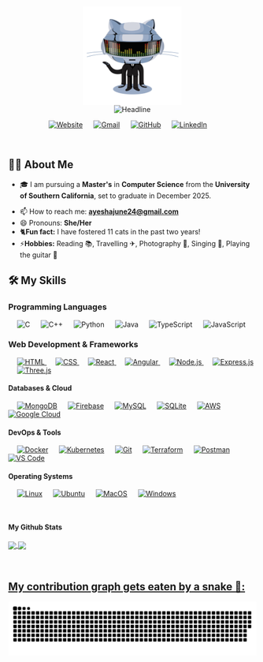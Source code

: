 <!--
**n-ay/n-ay** is a ✨ _special_ ✨ repository because its `README.md` (this file) appears on your GitHub profile.
Here are some ideas to get you started:
-->
<div align=center>
<img align='center' src='https://github.com/n-ay/n-ay/blob/main/assets/daftpunktocat-thomas.gif' width='200'>
</div>

<div align=center>
  <img src="https://readme-typing-svg.herokuapp.com?color=%236FDA44&size=32&center=true&vCenter=true&width=600&height=50&lines=Hi+there,+I'm+Ayesha+%F0%9F%91%8B;" alt="Headline" />
</div>


<p align="center">
  	<a href="https://www.ayeshanasim.com"><img src="https://img.shields.io/badge/website-000000?style=for-the-badge&logo=About.me&logoColor=white&color=071A2C" alt="Website"/></a>
	&emsp;
	<a href="mailto:ayeshajune24@gmail.com"><img src="https://img.shields.io/badge/Gmail-D14836?style=for-the-badge&logo=gmail&logoColor=white&color=071A2C" alt="Gmail"/></a>
	&emsp;
	<a href="https://github.com/n-ay"><img src="https://img.shields.io/badge/GitHub-100000?style=for-the-badge&logo=github&logoColor=white&color=071A2C" alt="GitHub"/></a>
	&emsp;
	<a href="https://linkedin.com/in/ayesha-nasim"><img src="https://img.shields.io/badge/Linkedin-0077b5?style=for-the-badge&logo=linkedin&color=071A2C" alt="LinkedIn"/></a>
	&emsp;
	<!---<a href="https://www.facebook.com/ayeshanasim24"><img src="https://img.shields.io/badge/Facebook-1877F2?style=for-the-badge&logo=facebook&logoColor=white&color=071A2C" alt="Facebook"/></a>
	&emsp;
  <a href="https://instagram.com/ayesha__nasim" target="_blank">
    <img src="https://img.shields.io/badge/instagram-%23E4405F.svg?&style=for-the-badge&logo=instagram&logoColor=white&color=071A2C" alt="Instagram"/>
  </a> --->
	
</p>

<br>

## 🙋‍♀️ About Me
<!--- - 🔭 I’m currently working on -->
- 🎓 I am pursuing a **Master's** in **Computer Science** from the **University of Southern California**, set to graduate in December 2025.
<!--- - 👨‍🎓 I graduated from NIT Silchar with a **Bachelor's in Computer Science** in June 2023 
- 🌱 I’m currently exploring the fusion of **XR with AI**
- 💬 Ask me about **Augmented Reality, Three.js, Spark AR Studio, and WebXR!** --->
- 📫 How to reach me: **ayeshajune24@gmail.com**
- 😄 Pronouns: **She/Her**
- 🐈**Fun fact:** I have fostered 11 cats in the past two years!
- ⚡**Hobbies:** Reading 📚, Travelling ✈, Photography 📸, Singing 🎤, Playing the guitar 🎸

<be>


<!---## 🛠️ My Skills

####  Programming languages

<p align="left"> 
  &emsp; 
  <a href="https://www.cprogramming.com/" target="_blank"> 
    <img alt="C" src="https://img.shields.io/badge/C%20-%232370ED.svg?logo=c&logoColor=white">
  </a> 
  &emsp;
  <a href="https://www.w3schools.com/cpp/" target="_blank"> 
    <img alt="C++" src="https://img.shields.io/badge/C++%20-%2300599C.svg?logo=c%2B%2B&logoColor=white">
  </a> 
  &emsp;
  <a href="https://developer.mozilla.org/en-US/docs/Web/JavaScript" target="_blank"> 
     <img alt="JavaScript" src="https://img.shields.io/badge/JavaScript%20-%23F7DF1E.svg?logo=javascript&logoColor=black">
   </a>
  &emsp;
  <a href="https://www.java.com" target="_blank"> 
    <img alt="Java" src="https://img.shields.io/badge/Java-%23007396.svg?logo=java&logoColor=white">
  </a>
  &emsp;
   <a href="https://www.python.org" target="_blank">
    <img alt="Python" src="https://img.shields.io/badge/Python%20-%2314354C.svg?logo=python&logoColor=white">
  </a>
  &emsp;
</p>

#### Frontend Development
<p align="left"> 
  &emsp; 
  <a href="https://www.w3.org/html/" target="_blank"> 
   <img alt="HTML" src="https://img.shields.io/badge/HTML5%20-%23E34F26.svg?logo=html5&logoColor=white">
  </a>   
  &emsp;
  <a href="https://www.w3schools.com/css/" target="_blank">
    <img alt="CSS" src="https://img.shields.io/badge/CSS%20-%231572B6.svg?logo=css3&logoColor=white">
  </a> 
   &emsp;
    <a href="https://threejs.org/" target="_blank">
    <img alt="ThreeJS" src="https://img.shields.io/badge/threejs-black?style=flat&logo=three.js&logoColor=white">
  </a> 
   &emsp;
</p>

#### Databases & Cloud Hosting
<p align="left">
  &emsp;
    <a href="https://www.mysql.com/"><img alt="MySQL" src="https://img.shields.io/badge/MySQL-%2300f.svg?style=flat&llogo=mysql&logoColor=white"></a>
  &emsp;
    <a href="https://www.sqlite.org/"><img alt="SQLite" src ="https://img.shields.io/badge/sqlite-%2307405e.svg?style=flat&logo=sqlite&logoColor=white"/></a>
  &emsp;
    <a href="https://www.github.com"><img alt="Docker" src="https://img.shields.io/badge/docker-%230db7ed.svg?style=flat&logo=docker&logoColor=white"></a>
  &emsp;
    <a href="https://www.heroku.com/"><img alt="Kubernetes" src="https://img.shields.io/badge/kubernetes-%23326ce5.svg?style=flat&logo=kubernetes&logoColor=white"></a>  

 </p>
  
#### Graphic Designing
<p align="left">
  &emsp;
  <a href="https://www.adobe.com/in/products/photoshop-lightroom.html" target="_blank"> 
    <img alt="Adobe Lightroom" src="https://img.shields.io/badge/Adobe Lightroom-%2300f.svg?style=flat&logo=adobelightroom&logoColor=white"/>
  </a>
   &emsp;
  <a href="#">
  	<img alt="Canva" src="https://img.shields.io/badge/Canva-%2300C4CC.svg?style=flat&logo=Canva&logoColor=white"/>
  </a>
 </p>

 #### Software & Tools
 
<p align="left">
  &emsp;
    <a href="#"><img alt="Colab" src="https://img.shields.io/badge/Colab-00b56a.svg?logo=google-colab&logoColor=white"></a>
  &emsp;
    <a href="#"><img alt="Git" src="https://img.shields.io/badge/Git%20-%23F05033.svg?logo=git&logoColor=white"></a>
  &emsp;
    <a href="#"><img alt="Linux" src="https://img.shields.io/badge/Linux-FCC624?style=flat&logo=linux&logoColor=black"></a>
  &emsp;
    <a href="#"><img alt="Visual Studio Code" src="https://img.shields.io/badge/Visual%20Studio%20Code-0078d7.svg?logo=visual-studio-code&logoColor=white"></a>
  &emsp;
    <a href="#"><img alt="Jupyter" src="https://img.shields.io/badge/Jupyter%20-%23F37626.svg?logo=Jupyter&logoColor=white"></a>
  &emsp;

 </p> --->

 ## 🛠️ My Skills

### Programming Languages
<p align="left"> 
  &emsp;
  <a href="https://www.cprogramming.com/" target="_blank" style="text-decoration: none"> 
    <img alt="C" src="https://img.shields.io/badge/C%20-%232370ED.svg?logo=c&logoColor=white">
  </a> 	
  &emsp;
  <a href="https://www.w3schools.com/cpp/" target="_blank" style="text-decoration: none"> 
    <img alt="C++" src="https://img.shields.io/badge/C++%20-%2300599C.svg?logo=c%2B%2B&logoColor=white">
  </a> 
  &emsp;
  <a href="https://www.python.org" target="_blank" style="text-decoration: none">
    <img alt="Python" src="https://img.shields.io/badge/Python%20-%2314354C.svg?logo=python&logoColor=white">
  </a>
  &emsp;
  <a href="https://www.java.com" target="_blank" style="text-decoration: none"> 
    <img alt="Java" src="https://img.shields.io/badge/Java-%23007396.svg?logo=java&logoColor=white">
  </a>
  &emsp;
  <a href="https://www.typescriptlang.org/" target="_blank" style="text-decoration: none"> 
    <img alt="TypeScript" src="https://img.shields.io/badge/TypeScript-%23007ACC.svg?logo=typescript&logoColor=white">
  </a>
  &emsp;
  <a href="https://developer.mozilla.org/en-US/docs/Web/JavaScript" target="_blank" style="text-decoration: none"> 
     <img alt="JavaScript" src="https://img.shields.io/badge/JavaScript%20-%23F7DF1E.svg?logo=javascript&logoColor=black">
   </a>
</p>

### Web Development & Frameworks
<p align="left"> 
  &emsp; 
  <a href="https://www.w3.org/html/" target="_blank"> 
   <img alt="HTML" src="https://img.shields.io/badge/HTML5%20-%23E34F26.svg?logo=html5&logoColor=white">
  </a>   
  &emsp;
  <a href="https://www.w3schools.com/css/" target="_blank">
    <img alt="CSS" src="https://img.shields.io/badge/CSS%20-%231572B6.svg?logo=css3&logoColor=white">
  </a> 
  &emsp;
  <a href="https://reactjs.org/" target="_blank">
    <img alt="React" src="https://img.shields.io/badge/React-%2320232a.svg?logo=react&logoColor=%2361DAFB">
  </a>
  &emsp;
  <a href="https://angular.io/" target="_blank">
    <img alt="Angular" src="https://img.shields.io/badge/Angular-%23DD0031.svg?logo=angular&logoColor=white">
  </a>
  &emsp;
  <a href="https://nodejs.org/" target="_blank">
    <img alt="Node.js" src="https://img.shields.io/badge/Node.js-%2343853D.svg?logo=node.js&logoColor=white">
  </a>
  &emsp;
  <a href="https://expressjs.com/" target="_blank">
    <img alt="Express.js" src="https://img.shields.io/badge/Express.js-%23404d59.svg?logo=express&logoColor=white">
  </a>
  &emsp;
  <a href="https://threejs.org/" target="_blank">
    <img alt="Three.js" src="https://img.shields.io/badge/Three.js-black?style=flat&logo=three.js&logoColor=white">
  </a>
</p>

#### Databases & Cloud
<p align="left">
  &emsp;
    <a href="https://www.mongodb.com/"><img alt="MongoDB" src="https://img.shields.io/badge/MongoDB-%234ea94b.svg?logo=mongodb&logoColor=white"></a>
  &emsp;
    <a href="https://firebase.google.com/"><img alt="Firebase" src="https://img.shields.io/badge/Firebase-%23FFCA28.svg?logo=firebase&logoColor=black"></a>
  &emsp;
    <a href="https://www.mysql.com/"><img alt="MySQL" src="https://img.shields.io/badge/MySQL-%2300758F.svg?logo=mysql&logoColor=white"></a>
  &emsp;
    <a href="https://www.sqlite.org/"><img alt="SQLite" src="https://img.shields.io/badge/SQLite-%2307405e.svg?logo=sqlite&logoColor=white"></a>
  &emsp;
    <a href="https://aws.amazon.com/"><img alt="AWS" src="https://img.shields.io/badge/AWS-%23FF9900.svg?logo=amazon-aws&logoColor=white"></a>
  &emsp;
    <a href="https://cloud.google.com/"><img alt="Google Cloud" src="https://img.shields.io/badge/Google%20Cloud-%234285F4.svg?logo=google-cloud&logoColor=white"></a>
</p>

#### DevOps & Tools
<p align="left">
  &emsp;
    <a href="https://www.docker.com/"><img alt="Docker" src="https://img.shields.io/badge/Docker-%230db7ed.svg?logo=docker&logoColor=white"></a>
  &emsp;
    <a href="https://kubernetes.io/"><img alt="Kubernetes" src="https://img.shields.io/badge/Kubernetes-%23326ce5.svg?logo=kubernetes&logoColor=white"></a>
  &emsp;
    <a href="https://git-scm.com/"><img alt="Git" src="https://img.shields.io/badge/Git-%23F05033.svg?logo=git&logoColor=white"></a>
  &emsp;
    <a href="https://www.terraform.io/"><img alt="Terraform" src="https://img.shields.io/badge/Terraform-%235835CC.svg?logo=terraform&logoColor=white"></a>
  &emsp;
    <a href="https://www.postman.com/"><img alt="Postman" src="https://img.shields.io/badge/Postman-FF6C37?logo=postman&logoColor=white"></a>
  &emsp;
    <a href="https://code.visualstudio.com/"><img alt="VS Code" src="https://img.shields.io/badge/VS%20Code-0078d7.svg?logo=visual-studio-code&logoColor=white"></a>
</p>

#### Operating Systems
<p align="left">
  &emsp;
    <a href="#"><img alt="Linux" src="https://img.shields.io/badge/Linux-FCC624?style=flat&logo=linux&logoColor=black"></a>
  &emsp;
    <a href="#"><img alt="Ubuntu" src="https://img.shields.io/badge/Ubuntu-E95420?style=flat&logo=ubuntu&logoColor=white"></a>
  &emsp;
    <a href="#"><img alt="MacOS" src="https://img.shields.io/badge/MacOS-000000?style=flat&logo=apple&logoColor=white"></a>
  &emsp;
    <a href="#"><img alt="Windows" src="https://img.shields.io/badge/Windows-0078D6?style=flat&logo=windows&logoColor=white"></a>
</p>
<br>
<be>

####  My Github Stats
 <div>
  <a href="https://github.com/n-ay">
   <img align="center" height="170" src="https://github-readme-stats.vercel.app/api/top-langs/?username=n-ay&layout=compact&langs_count=16&theme=github_dark"/>
  <img align="center" src="https://github-readme-stats.vercel.app/api?username=n-ay&show_icons=true&theme=github_dark&include_all_commits=true&count_private=true&hide=issues"/>
</div>
<br>
<br>

## My contribution graph gets eaten by a snake 🐍:
<img align='center' src='https://github.com/n-ay/n-ay/blob/output/github-contribution-grid-snake-dark.svg' width='900'>



